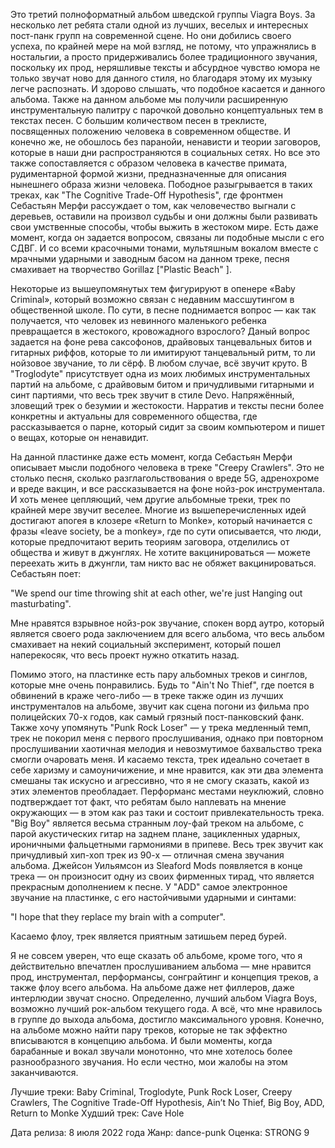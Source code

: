 Это третий полноформатный альбом шведской группы Viagra Boys. За несколько лет ребята стали одной из лучших, веселых и интересных пост-панк групп на современной сцене. Но они добились своего успеха, по крайней мере на мой взгляд, не потому, что упражнялись в ностальгии, а просто придерживались более традиционного звучания, поскольку их прод, неряшливые тексты и абсурдное чувство юмора не только звучат ново для данного стиля, но благодаря этому их музыку легче распознать. И здорово слышать, что подобное касается и данного альбома. Также на данном альбоме мы получили расширенную инструментальную палитру с парочкой довольно концептуальных тем в текстах песен. С большим количеством песен в треклисте, посвященных положению человека в современном обществе. И конечно же, не обошлось без паранойи, ненависти и теории заговоров, которые в наши дни распространяются в социальных сетях. Но все это также сопоставляется с образом человека в качестве примата, рудиментарной формой жизни, предназначенные для описания нынешнего образа жизни человека. Пободное разыгрывается в таких треках, как "The Cognitive Trade-Off Hypothesis", где фронтмен Себастьян Мерфи рассуждает о том, как человечество выгнали с деревьев, оставили на произвол судьбы и они должны были развивать свои умственные способы, чтобы выжить в жестоком мире. Есть даже момент, когда он задается вопросом, связаны ли подобные мысли с его СДВГ. И со всеми красочными тонами, мультяшным вокалом вместе с мрачными ударными и заводным басом на данном треке, песня смахивает на творчество Gorillaz ["Plastic Beach" ].

Некоторые из вышеупомянутых тем фигурируют в опенере «Baby Criminal», который возможно связан с недавним массшутингом в общественной школе. По сути, в песне поднимается вопрос — как так получается, что человек из невинного маленького ребенка превращается в жестокого, кровожадного взрослого? Даный вопрос задается на фоне рева саксофонов, драйвовых танцевальных битов и гитарных риффов, которые то ли имитируют танцевальный ритм, то ли нойзовое звучание, то ли сёрф. В любом случае, всё звучит круто. В "Troglodyte" присутствует одна из моих любимых инструментальных партий на альбоме, с драйвовым битом и причудливыми гитарными и синт партиями, что весь трек звучит в стиле Devo. Напряжённый, зловещий трек о безумии и жестокости. Нарратив и тексты песни более конкретны и актуальны для современного общества, где рассказывается о парне, который сидит за своим компьютером и пишет о вещах, которые он ненавидит.

На данной пластинке даже есть момент, когда Себастьян Мерфи описывает мысли подобного человека в треке "Creepy Crawlers". Это не столько песня, сколько разглагольствования о вреде 5G, адренохроме и вреде вакцин, и все рассказывается на фоне нойз-рок инструментала. И хоть менее цепляющий, чем другие альбомные треки, трек по крайней мере звучит веселее. Многие из вышеперечисленных идей достигают апогея в клозере «Return to Monke», который начинается с фразы «leave society, be a monkey», где по сути описывается, что люди, которые предпочитают верить теориям заговора, отделились от общества и живут в джунглях. Не хотите вакцинироваться — можете переехать жить в джунгли, там никто вас не обяжет вакцинироваться. Себастьян поет:

"We spend our time throwing shit at each other, we're just
Hanging out masturbating".

Мне нравятся взрывное нойз-рок звучание, спокен ворд аутро, который является своего рода заключением для всего альбома, что весь альбом смахивает на некий социальный эксперимент, который пошел наперекосяк, что весь проект нужно откатить назад.

Помимо этого, на пластинке есть пару альбомных треков и синглов, которые мне очень понравились. Будь то "Ain't No Thief", где поется в обвинений в краже чего-либо — в треке также один из лучших инструменталов на альбоме, звучит как сцена погони из фильма про полицейских 70-х годов, как самый грязный пост-панковский фанк. Также хочу упомянуть "Punk Rock Loser" — у трека медленный темп, трек не покорил меня с первого прослушивания, однако при повторном прослушивании хаотичная мелодия и невозмутимое бахвальство трека смогли очаровать меня. И касаемо текста, трек идеально сочетает в себе харизму и самоуничижение, и мне нравится, как эти два элемента смешаны так искусно и агрессивно, что я не смогу сказать, какой из этих элементов преобладает. Перформанс местами неуклюжий, словно подтверждает тот факт, что ребятам было наплевать на мнение окружающих — в этом как раз таки и состоит привлекательность трека. "Big Boy" является весьма странным лоу-фай треком на альбоме, с парой акустических гитар на заднем плане, зацикленных ударных, ироничными фальцетными гармониями в припеве. Весь трек звучит как причудливый хип-хоп трек из 90-х — отличная смена звучания альбома. Джейсон Уильямсон из Sleaford Mods появляется в конце трека — он произносит одну из своих фирменных тирад, что является прекрасным дополнением к песне. У "ADD" самое электронное звучание на пластинке, с его настойчивыми ударными и синтами:

"I hope that they replace my brain with a computer".

Касаемо флоу, трек является приятным затишьем перед бурей.

Я не совсем уверен, что еще сказать об альбоме, кроме того, что я действительно впечатлен прослушиванием альбома — мне нравится прод, инструментал, перформансы, сонграйтинг и концепция треков, а также флоу всего альбома. На альбоме даже нет филлеров, даже интерлюдии звучат сносно. Определенно, лучший альбом Viagra Boys, возможно лучший рок-альбом текущего года. А всё, что мне нравилось в группе до выхода альбома, достигло максимального уровня. Конечно, на альбоме можно найти пару треков, которые не так эффектно вписываются в концепцию альбома. И были моменты, когда барабанные и вокал звучали монотонно, что мне хотелось более разнообразного звучания. Но если честно, мои жалобы на этом заканчиваются.

Лучшие треки: Baby Criminal, Troglodyte, Punk Rock Loser, Creepy Crawlers, The Cognitive Trade-Off Hypothesis, Ain’t No Thief, Big Boy, ADD, Return to Monke
Худший трек: Cave Hole

Дата релиза: 8 июля 2022 года
Жанр: dance-punk
Оценка: STRONG 9
